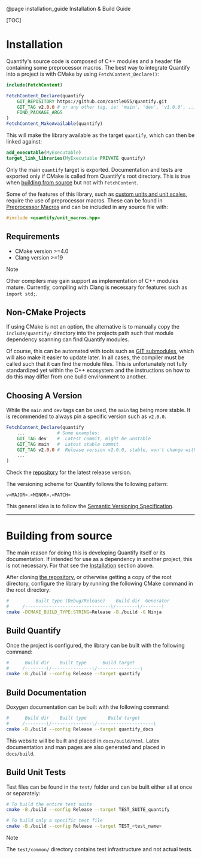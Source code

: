 @page installation_guide Installation & Build Guide

[TOC]

# Installation

Quantify's source code is composed of C++ modules and a header file containing some preprocessor macros. The best way to integrate Quantify into a project is with CMake by using `FetchContent_Declare()`:

```cmake
include(FetchContent)

FetchContent_Declare(quantify
    GIT_REPOSITORY https://github.com/castle055/quantify.git
    GIT_TAG v2.0.0 # or any other tag, ie: 'main', 'dev', 'v1.0.0', ...
    FIND_PACKAGE_ARGS
)
FetchContent_MakeAvailable(quantify)
```

This will make the library available as the target `quantify`, which can then be linked against:

```cmake
add_executable(MyExecutable)
target_link_libraries(MyExecutable PRIVATE quantify)
```

Only the main `quantify` target is exported. Documentation and tests are exported only if CMake is called from Quantify's root directory. This is true when [building from source](#building-from-source) but not with `FetchContent`.

Some of the features of this library, such as [custom units and unit scales](custom_scales_n_units.html), require the use of preprocessor macros. These can be found in [Preprocessor Macros](group__preprocessor__macros.html) and can be included in any source file with:

```c++
#include <quantify/unit_macros.hpp>
```

## Requirements

- CMake version >=4.0
- Clang version >=19

> [!note]
> Other compilers may gain support as implementation of C++ modules mature. Currently, compiling with Clang is necessary for features such as `import std;`.

## Non-CMake Projects

If using CMake is not an option, the alternative is to manually copy the `include/quantify/` directory into the projects path such that module dependency scanning can find Quantify modules.

Of course, this can be automated with tools such as [GIT submodules](https://git-scm.com/book/en/v2/Git-Tools-Submodules), which will also make it easier to update later. In all cases, the compiler must be called such that it can find the module files. This is unfortunately not fully standardized yet within the C++ ecosystem and the instructions on how to do this may differ from one build environment to another.

## Choosing A Version

While the `main` and `dev` tags can be used, the `main` tag being more stable. It is recommended to always pin a specific version such as `v2.0.0`.

```cmake
FetchContent_Declare(quantify
    ...            # Some examples:
    GIT_TAG dev    #  Latest commit, might be unstable
    GIT_TAG main   #  Latest stable commit
    GIT_TAG v2.0.0 #  Release version v2.0.0, stable, won't change with time
    ...
)
```

Check the [repository](https://github.com/castle055/quantify.git) for the latest release version.

The versioning scheme for Quantify follows the following pattern:

```
v<MAJOR>.<MINOR>.<PATCH>
```

This general idea is to follow the [Semantic Versioning Specification](https://semver.org).

---

# Building from source

The main reason for doing this is developing Quantify itself or its documentation. If intended for use as a dependency in another project, this is not necessary. For that see the [Installation](#installation) section above.

After cloning [the repository](https://github.com/castle055/quantify.git), or otherwise getting a copy of the root directory, configure the library by running the following CMake command in the root directory:

```sh
#          Built type (Debug/Release)    Build dir  Generator
#     /--------------------------------\/--------\/-------\
cmake -DCMAKE_BUILD_TYPE:STRING=Release -B./build -G Ninja
```

## Build Quantify

Once the project is configured, the library can be built with the following command:

```sh
#      Build dir    Built type      Build target
#     /--------\/---------------\/----------------\
cmake -B./build --config Release --target quantify
```

## Build Documentation

Doxygen documentation can be built with the following command:

```sh
#      Build dir    Built type        Build target
#     /--------\/---------------\/---------------------\
cmake -B./build --config Release --target quantify_docs
```

This website will be built and placed in `docs/build/html`. Latex documentation and man pages are also generated and placed in `docs/build`.

## Build Unit Tests

Test files can be found in the `test/` folder and can be built either all at once or separately:

```sh
# To build the entire test suite
cmake -B./build --config Release --target TEST_SUITE_quantify

# To build only a specific test file
cmake -B./build --config Release --target TEST_<test_name>
```

> [!note]
> The `test/common/` directory contains test infrastructure and not actual tests.
